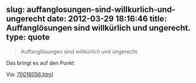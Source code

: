 slug: auffanglosungen-sind-willkurlich-und-ungerecht
date: 2012-03-29 18:16:46
title: Auffanglösungen sind willkürlich und ungerecht.
type: quote
---

> Auffanglösungen sind willkürlich und ungerecht.

Das bringt es auf den Punkt.

 Via: [70016056.html](http://www.ftd.de/unternehmen/handel-dienstleister/:gescheiterte-auffangloesung-schlecker-verdient-keine-staatshilfe/70016056.html)
